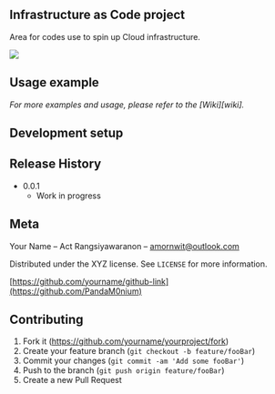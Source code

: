 ## Infrastructure as Code project

Area for codes use to spin up Cloud infrastructure.

![](header.png)

## Usage example

_For more examples and usage, please refer to the [Wiki][wiki]._

## Development setup


## Release History
* 0.0.1
    * Work in progress

## Meta

Your Name – Act Rangsiyawaranon – amornwit@outlook.com

Distributed under the XYZ license. See ``LICENSE`` for more information.

[https://github.com/yourname/github-link](https://github.com/PandaM0nium)

## Contributing

1. Fork it (<https://github.com/yourname/yourproject/fork>)
2. Create your feature branch (`git checkout -b feature/fooBar`)
3. Commit your changes (`git commit -am 'Add some fooBar'`)
4. Push to the branch (`git push origin feature/fooBar`)
5. Create a new Pull Request

